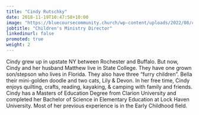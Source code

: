 ```yaml
---
title: "Cindy Rutschky"
date: 2018-11-19T10:47:58+10:00
image: "https://bluecoursecommunity.church/wp-content/uploads/2022/08/cindy-225x300.jpg"
jobtitle: "Children's Ministry Director"
linkedinurl: false
promoted: true
weight: 2
---
```


Cindy grew up in upstate NY between Rochester and Buffalo. But now, Cindy and her husband Matthew live in State College. They have one grown son/stepson who lives in Florida. They also have three “furry children”. Bella their mini-golden doodle and two cats, Lily & Devon. In her free time, Cindy enjoys quilting, crafts, reading, kayaking, & camping with family and friends. Cindy has a Masters of Education Degree from Clarion University and completed her Bachelor of Science in Elementary Education at Lock Haven University. Most of her previous experience is in the Early Childhood field.
